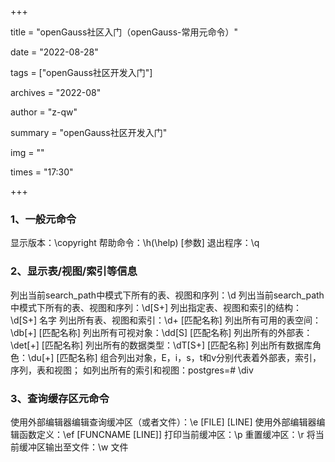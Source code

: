 +++

 title = "openGauss社区入门（openGauss-常用元命令）" 

date = "2022-08-28" 

tags = ["openGauss社区开发入门"] 

archives = "2022-08" 

author = "z-qw" 

summary = "openGauss社区开发入门" 

img = "" 

times = "17:30" 

+++

### 1、一般元命令
显示版本：\copyright
帮助命令：\h(\help) [参数]
退出程序：\q
### 2、显示表/视图/索引等信息
列出当前search_path中模式下所有的表、视图和序列：\d
列出当前search_path中模式下所有的表、视图和序列：\d[S+]
列出指定表、视图和索引的结构：\d[S+] 名字
列出所有表、视图和索引：\d+ [匹配名称]
列出所有可用的表空间：\db[+] [匹配名称]
列出所有可视对象：\dd[S] [匹配名称]
列出所有的外部表：\det[+] [匹配名称]
列出所有的数据类型：\dT[S+] [匹配名称]
列出所有数据库角色：\du[+] [匹配名称]
组合列出对象，E，i，s，t和v分别代表着外部表，索引，序列，表和视图；
如列出所有的索引和视图：postgres=# \div
### 3、查询缓存区元命令
使用外部编辑器编辑查询缓冲区（或者文件）：\e [FILE] [LINE]
使用外部编辑器编辑函数定义：\ef [FUNCNAME [LINE]]
打印当前缓冲区：\p
重置缓冲区：\r
将当前缓冲区输出至文件：\w 文件

